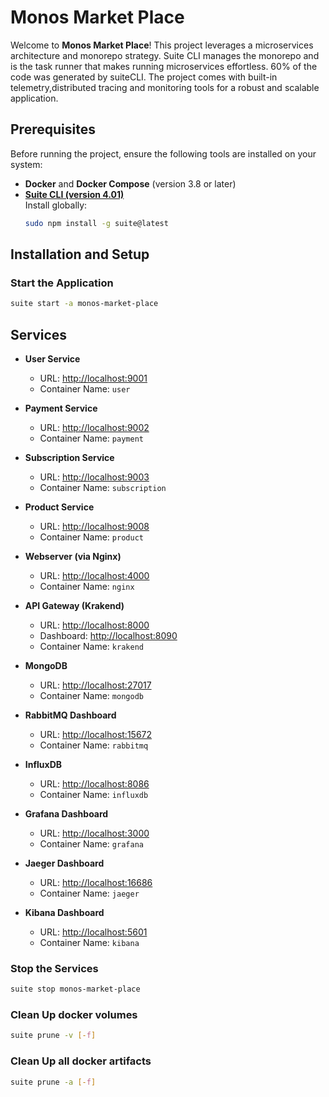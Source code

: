 
# Monos Market Place

Welcome to **Monos Market Place**! This project leverages a microservices architecture and monorepo strategy.
Suite CLI manages the monorepo and is the task runner that makes running microservices effortless.
60% of the code was generated by suiteCLI. 
The project comes with built-in telemetry,distributed tracing and monitoring tools for a robust and scalable application.



## Prerequisites

Before running the project, ensure the following tools are installed on your system:

- **Docker** and **Docker Compose** (version 3.8 or later)
- **[Suite CLI (version 4.01)](https://www.npmjs.com/package/@microservices-suite/cli)**  
  Install globally:
  ```bash
  sudo npm install -g suite@latest
  ```

## Installation and Setup

### Start the Application
```bash
suite start -a monos-market-place
```

## Services

- **User Service**  
  - URL: [http://localhost:9001](http://localhost:9001)
  - Container Name: `user`

- **Payment Service**  
  - URL: [http://localhost:9002](http://localhost:9002)
  - Container Name: `payment`

- **Subscription Service**  
  - URL: [http://localhost:9003](http://localhost:9003)
  - Container Name: `subscription`

- **Product Service**  
  - URL: [http://localhost:9008](http://localhost:9008)
  - Container Name: `product`

- **Webserver (via Nginx)**  
  - URL: [http://localhost:4000](http://localhost:4000)
  - Container Name: `nginx`

- **API Gateway (Krakend)**  
  - URL: [http://localhost:8000](http://localhost:8000)
  - Dashboard: [http://localhost:8090](http://localhost:8090)
  - Container Name: `krakend`

- **MongoDB**  
  - URL: [http://localhost:27017](http://localhost:27017)
  - Container Name: `mongodb`

- **RabbitMQ Dashboard**  
  - URL: [http://localhost:15672](http://localhost:15672)
  - Container Name: `rabbitmq`

- **InfluxDB**  
  - URL: [http://localhost:8086](http://localhost:8086)
  - Container Name: `influxdb`

- **Grafana Dashboard**  
  - URL: [http://localhost:3000](http://localhost:3000)
  - Container Name: `grafana`

- **Jaeger Dashboard**  
  - URL: [http://localhost:16686](http://localhost:16686)
  - Container Name: `jaeger`

- **Kibana Dashboard**  
  - URL: [http://localhost:5601](http://localhost:5601)
  - Container Name: `kibana`

### Stop the Services
```bash
suite stop monos-market-place
```

### Clean Up docker volumes
```bash
suite prune -v [-f]
```

### Clean Up all docker artifacts
```bash
suite prune -a [-f]
```
